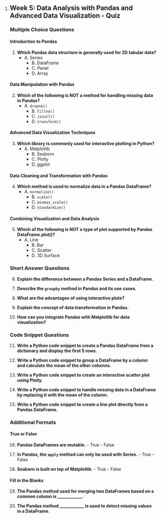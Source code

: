 ﻿
1.  ## Week 5: Data Analysis with Pandas and Advanced Data Visualization - Quiz
    
    ### Multiple Choice Questions
    
    #### Introduction to Pandas
    
    1.  **Which Pandas data structure is generally used for 2D tabular data?**
        -   A. Series
            -   B. DataFrame
            -   C. Panel
            -   D. Array
    
    #### Data Manipulation with Pandas
    
    2.  **Which of the following is NOT a method for handling missing data in Pandas?**
        -   A. `dropna()`
            -   B. `fillna()`
            -   C. `isnull()`
            -   D. `transform()`
    
    #### Advanced Data Visualization Techniques
    
    3.  **Which library is commonly used for interactive plotting in Python?**
        -   A. Matplotlib
            -   B. Seaborn
            -   C. Plotly
            -   D. ggplot
    
    #### Data Cleaning and Transformation with Pandas
    
    4.  **Which method is used to normalize data in a Pandas DataFrame?**
        -   A. `normalize()`
            -   B. `scale()`
            -   C. `minmax_scale()`
            -   D. `standardize()`
    
    #### Combining Visualization and Data Analysis
    
    5.  **Which of the following is NOT a type of plot supported by Pandas DataFrame.plot()?**
        -   A. Line
            -   B. Bar
            -   C. Scatter
            -   D. 3D Surface
    
    ### Short Answer Questions
    
    6.  **Explain the difference between a Pandas Series and a DataFrame.**
    
    7.  **Describe the `groupby` method in Pandas and its use cases.**
    
    8.  **What are the advantages of using interactive plots?**
    
    9.  **Explain the concept of data transformation in Pandas.**
    
    10.  **How can you integrate Pandas with Matplotlib for data visualization?**
    
    ### Code Snippet Questions
    
    11.  **Write a Python code snippet to create a Pandas DataFrame from a dictionary and display the first 5 rows.**
    
    12.  **Write a Python code snippet to group a DataFrame by a column and calculate the mean of the other columns.**
    
    13.  **Write a Python code snippet to create an interactive scatter plot using Plotly.**
    
    14.  **Write a Python code snippet to handle missing data in a DataFrame by replacing it with the mean of the column.**
    
    15.  **Write a Python code snippet to create a line plot directly from a Pandas DataFrame.**
    
    ### Additional Formats
    
    #### True or False
    
    16.  **Pandas DataFrames are mutable.**
        -   True
        -   False
    
    17.  **In Pandas, the `apply` method can only be used with Series.**
        -   True
        -   False
    
    18.  **Seaborn is built on top of Matplotlib.**
        -   True
        -   False
    
    #### Fill in the Blanks
    
    19.  **The Pandas method used for merging two DataFrames based on a common column is ____________.**
    
    20.  **The Pandas method ____________ is used to detect missing values in a DataFrame.**
    

